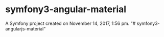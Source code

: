 symfony3-angular-material
=========================

A Symfony project created on November 14, 2017, 1:56 pm.
"# symfony3-angularjs-material" 
